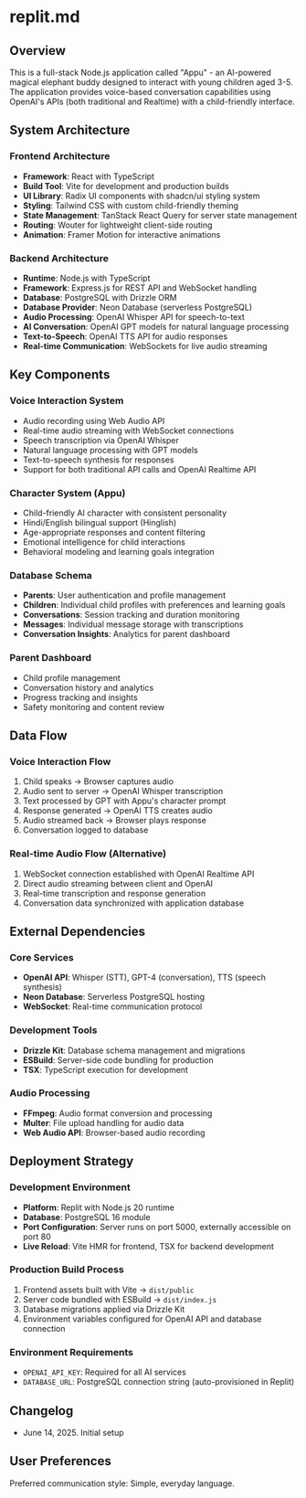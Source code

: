 # replit.md

## Overview

This is a full-stack Node.js application called "Appu" - an AI-powered magical elephant buddy designed to interact with young children aged 3-5. The application provides voice-based conversation capabilities using OpenAI's APIs (both traditional and Realtime) with a child-friendly interface.

## System Architecture

### Frontend Architecture
- **Framework**: React with TypeScript
- **Build Tool**: Vite for development and production builds
- **UI Library**: Radix UI components with shadcn/ui styling system
- **Styling**: Tailwind CSS with custom child-friendly theming
- **State Management**: TanStack React Query for server state management
- **Routing**: Wouter for lightweight client-side routing
- **Animation**: Framer Motion for interactive animations

### Backend Architecture
- **Runtime**: Node.js with TypeScript
- **Framework**: Express.js for REST API and WebSocket handling
- **Database**: PostgreSQL with Drizzle ORM
- **Database Provider**: Neon Database (serverless PostgreSQL)
- **Audio Processing**: OpenAI Whisper API for speech-to-text
- **AI Conversation**: OpenAI GPT models for natural language processing
- **Text-to-Speech**: OpenAI TTS API for audio responses
- **Real-time Communication**: WebSockets for live audio streaming

## Key Components

### Voice Interaction System
- Audio recording using Web Audio API
- Real-time audio streaming with WebSocket connections
- Speech transcription via OpenAI Whisper
- Natural language processing with GPT models
- Text-to-speech synthesis for responses
- Support for both traditional API calls and OpenAI Realtime API

### Character System (Appu)
- Child-friendly AI character with consistent personality
- Hindi/English bilingual support (Hinglish)
- Age-appropriate responses and content filtering
- Emotional intelligence for child interactions
- Behavioral modeling and learning goals integration

### Database Schema
- **Parents**: User authentication and profile management
- **Children**: Individual child profiles with preferences and learning goals
- **Conversations**: Session tracking and duration monitoring
- **Messages**: Individual message storage with transcriptions
- **Conversation Insights**: Analytics for parent dashboard

### Parent Dashboard
- Child profile management
- Conversation history and analytics
- Progress tracking and insights
- Safety monitoring and content review

## Data Flow

### Voice Interaction Flow
1. Child speaks → Browser captures audio
2. Audio sent to server → OpenAI Whisper transcription
3. Text processed by GPT with Appu's character prompt
4. Response generated → OpenAI TTS creates audio
5. Audio streamed back → Browser plays response
6. Conversation logged to database

### Real-time Audio Flow (Alternative)
1. WebSocket connection established with OpenAI Realtime API
2. Direct audio streaming between client and OpenAI
3. Real-time transcription and response generation
4. Conversation data synchronized with application database

## External Dependencies

### Core Services
- **OpenAI API**: Whisper (STT), GPT-4 (conversation), TTS (speech synthesis)
- **Neon Database**: Serverless PostgreSQL hosting
- **WebSocket**: Real-time communication protocol

### Development Tools
- **Drizzle Kit**: Database schema management and migrations
- **ESBuild**: Server-side code bundling for production
- **TSX**: TypeScript execution for development

### Audio Processing
- **FFmpeg**: Audio format conversion and processing
- **Multer**: File upload handling for audio data
- **Web Audio API**: Browser-based audio recording

## Deployment Strategy

### Development Environment
- **Platform**: Replit with Node.js 20 runtime
- **Database**: PostgreSQL 16 module
- **Port Configuration**: Server runs on port 5000, externally accessible on port 80
- **Live Reload**: Vite HMR for frontend, TSX for backend development

### Production Build Process
1. Frontend assets built with Vite → `dist/public`
2. Server code bundled with ESBuild → `dist/index.js`
3. Database migrations applied via Drizzle Kit
4. Environment variables configured for OpenAI API and database connection

### Environment Requirements
- `OPENAI_API_KEY`: Required for all AI services
- `DATABASE_URL`: PostgreSQL connection string (auto-provisioned in Replit)

## Changelog

- June 14, 2025. Initial setup

## User Preferences

Preferred communication style: Simple, everyday language.